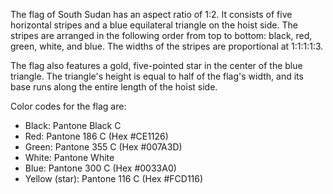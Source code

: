 The flag of South Sudan has an aspect ratio of 1:2. It consists of five horizontal stripes and a blue equilateral triangle on the hoist side. The stripes are arranged in the following order from top to bottom: black, red, green, white, and blue. The widths of the stripes are proportional at 1:1:1:1:3.

The flag also features a gold, five-pointed star in the center of the blue triangle. The triangle's height is equal to half of the flag's width, and its base runs along the entire length of the hoist side.

Color codes for the flag are:
- Black: Pantone Black C
- Red: Pantone 186 C (Hex #CE1126)
- Green: Pantone 355 C (Hex #007A3D)
- White: Pantone White
- Blue: Pantone 300 C (Hex #0033A0)
- Yellow (star): Pantone 116 C (Hex #FCD116)